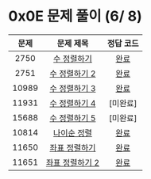 # 0x0E 문제 풀이 (6/ 8)

| 문제 | 문제 제목 | 정답 코드 |
| :--: | :--: | :--: |
| 2750 | [수 정렬하기](https://www.acmicpc.net/problem/2750) | [완료](./solutions/2750.cpp) |
| 2751 | [수 정렬하기 2](https://www.acmicpc.net/problem/2751) | [완료](./solutions/2751.cpp) |
| 10989 | [수 정렬하기 3](https://www.acmicpc.net/problem/10989) | [완료](./solutions/10989.cpp) |
| 11931 | [수 정렬하기 4](https://www.acmicpc.net/problem/11931) | [미완료] |
| 15688 | [수 정렬하기 5](https://www.acmicpc.net/problem/15688) | [미완료] |
| 10814 | [나이순 정렬](https://www.acmicpc.net/problem/10814) | [완료](./solutions/10814.cpp) |
| 11650 | [좌표 정렬하기](https://www.acmicpc.net/problem/11650) | [완료](./solutions/11650.cpp) |
| 11651 | [좌표 정렬하기 2](https://www.acmicpc.net/problem/11651) | [완료](./solutions/11651.cpp) |
